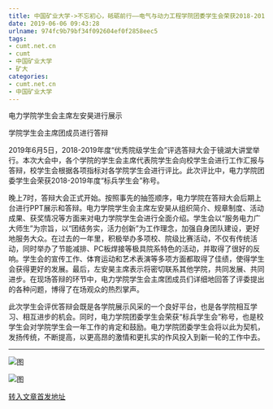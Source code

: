 ```yaml
---
title: 中国矿业大学->不忘初心，砥砺前行——电气与动力工程学院团委学生会荣获2018-2019年度“标兵学生会”荣誉称号 | cumt.net.cn
date: 2019-06-06 09:43:28
urlname: 974fc9b79bf34f092604ef0f2858eec5
tags: 
- cumt.net.cn
- cumt
- 中国矿业大学
- 矿大
categories:
- cumt.net.cn
- 中国矿业大学
---
```



电力学院学生会主席左安昊进行展示

学院学生会主席团成员进行答辩  

2019年6月5日，2018-2019年度“优秀院级学生会”评选答辩大会于镜湖大讲堂举行。本次大会中，各个学院的学生会主席代表院学生会向校学生会进行工作汇报与答辩，校学生会根据各项指标对各学院学生会进行评比。此次评比中，电力学院团委学生会荣获2018-2019年度“标兵学生会”称号。

晚上7时，答辩大会正式开始。按照事先的抽签顺序，电力学院在答辩大会后期上台进行PPT展示和答辩。电力学院学生会主席左安昊从组织简介、规章制度、活动成果、获奖情况等方面来对电力学院学生会进行全面介绍。学生会以“服务电力广大师生”为宗旨，以“团结务实，活力创新”为工作理念，加强自身团队建设，更好地服务大众。在过去的一年里，积极举办多项校、院级比赛活动，不仅有传统活动，同时举办了节能减排、PC板焊接等极具院系特色的活动，并取得了很好的反响。学生会的宣传工作、体育运动和艺术表演等多项方面都取得了佳绩，使得学生会获得更好的发展。最后，左安昊主席表示将密切联系其他学院，共同发展、共同进步。在现场答辩的环节中，电力学院学生会主席团成员们详细地回答了评委提出的各种问题，博得了在场观众的热烈掌声。

此次学生会评优答辩会既是各学院展示风采的一个良好平台，也是各学院相互学习、相互进步的机会。同时，电力学院团委学生会荣获“标兵学生会”称号，也是校学生会对学院学生会一年工作的肯定和鼓励。电力学院团委学生会将以此为契机，发扬传统，不断提高，以更高昂的激情和更扎实的作风投入到新一轮的工作中去。

****



![图](http://xwzx.cumt.edu.cn/_upload/article/images/1a/6e/03fbad22468bb2427161be9d6282/ec98b030-62a0-4d67-a895-38dcad6c886e.jpg)

![图](http://xwzx.cumt.edu.cn/_upload/article/images/1a/6e/03fbad22468bb2427161be9d6282/b4665928-712f-4b3e-b47d-a3285dce2915.jpg)

[转入文章首发地址](http://xwzx.cumt.edu.cn/10/68/c523a528488/page.htm)
